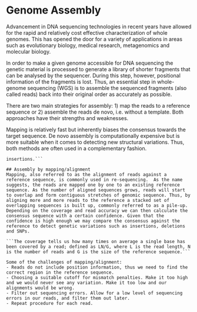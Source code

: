 # Genome Assembly

Advancement in DNA sequencing technologies in recent years have allowed for the rapid and relatively cost effective characterization
of whole genomes. This has opened the door for a variety of applications in areas such as evolutionary biology, medical research,
metagenomics and molecular biology.

In order to make a given genome accessible for DNA sequencing the genetic material is processed to generate a library of shorter
fragments that can be analysed by the sequencer. During this step, however, positional information of the fragments is lost.
Thus, an essential step in whole-genome sequencing (WGS) is to assemble the sequenced fragments (also called reads) back into
their original order as accurately as possible.

There are two main strategies for assembly: 1) map the reads to a reference sequence or 2) assemble the reads de novo, i.e. without a template. Both approaches have their strengths and weaknesses.

Mapping is relatively fast but inherently biases the consensus towards the target sequence. De novo assembly is computationally expensive but is more suitable when it comes to detecting new structural variations. Thus, both methods are often used in a complementary fashion.

```Structural variations include inversions, translocations as well as copy number variations (CNVs), i.e. >1kb deletions and
insertions.```

## Assembly by mapping/alignment
Mapping, also referred to as the alignment of reads against a reference sequence, is commonly used in re-sequencing.  As the name suggests, the reads are mapped one by one to an existing reference sequence. As the number of aligned sequences grows, reads will start to overlap and form contiguous stretches of genomic sequence. Thus, by aligning more and more reads to the reference a stacked set of overlapping sequences is built up, commonly referred to as a pile-up. Depending on the coverage and read accuracy we can then calculate the consensus sequence with a certain confidence. Given that the confidence is high enough we may compare the consensus against the reference to detect genetic variations such as insertions, deletions and SNPs.

```The coverage tells us how many times on average a single base has been covered by a read; defined as LN/G, where L is the read length, N is the number of reads and G is the size of the reference sequence.```

Some of the challenges of mapping/alignment:
- Reads do not include position information, thus we need to find the correct region in the reference sequence.
- Choosing a suitable cutoff for mismatch penalties. Make it too high and we would never see any variation. Make it too low and our alignments would be wrong. 
- Filter out sequencing errors. Allow for a low level of sequencing errors in our reads, and filter them out later.
- Repeat procedure for each read.
